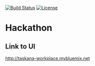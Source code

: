 [![Build Status](https://travis-ci.org/Taskana/hackathon.svg?branch=master)](https://travis-ci.org/Taskana/hackathon)
[![License](http://img.shields.io/:license-apache-blue.svg)](http://www.apache.org/licenses/LICENSE-2.0.html)

# Hackathon

## Link to UI
http://taskana-workplace.mybluemix.net
